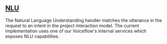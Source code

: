 ## [NLU](https://github.com/voiceflow/general-runtime/blob/9727599fff72fb7a3114229732fffa5410c03a23/lib/services/nlu/index.ts#L13)

The Natural Language Understanding handler matches the utterance in the request to an intent in the project interaction model. The current implementation uses one of our Voiceflow's internal services which exposes NLU capabilities.
